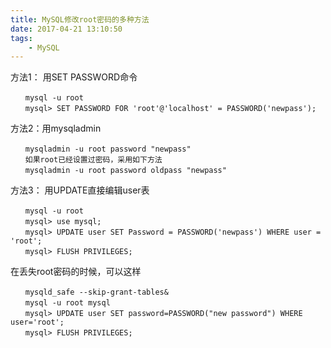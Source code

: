 ```yaml
---
title: MySQL修改root密码的多种方法
date: 2017-04-21 13:10:50
tags: 
    - MySQL
---
```


方法1： 用SET PASSWORD命令
```
　　mysql -u root
　　mysql> SET PASSWORD FOR 'root'@'localhost' = PASSWORD('newpass');
```
方法2：用mysqladmin
```
　　mysqladmin -u root password "newpass"
　　如果root已经设置过密码，采用如下方法
　　mysqladmin -u root password oldpass "newpass"
```
方法3： 用UPDATE直接编辑user表
```
　　mysql -u root
　　mysql> use mysql;
　　mysql> UPDATE user SET Password = PASSWORD('newpass') WHERE user = 'root';
　　mysql> FLUSH PRIVILEGES;
```
在丢失root密码的时候，可以这样
```
　　mysqld_safe --skip-grant-tables&
　　mysql -u root mysql
　　mysql> UPDATE user SET password=PASSWORD("new password") WHERE user='root';
　　mysql> FLUSH PRIVILEGES;
```
